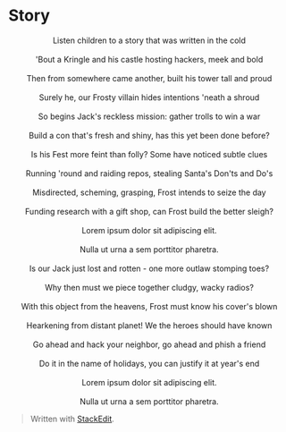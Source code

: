 # Story


<div align="center">Listen children to a story that was written in the cold</div>
<br>
<div align="center">'Bout a Kringle and his castle hosting hackers, meek and bold</div>
<br>
<div align="center">Then from somewhere came another, built his tower tall and proud</div>
<br>
<div align="center">Surely he, our Frosty villain hides intentions 'neath a shroud</div>
<br>
<div align="center">So begins Jack's reckless mission: gather trolls to win a war</div>
<br>
<div align="center">Build a con that's fresh and shiny, has this yet been done before?</div>
<br>
<div align="center">Is his Fest more feint than folly? Some have noticed subtle clues</div>
<br>
<div align="center">Running 'round and raiding repos, stealing Santa's Don'ts and Do's</div>
<br>
<div align="center">Misdirected, scheming, grasping, Frost intends to seize the day</div>
<br>
<div align="center">Funding research with a gift shop, can Frost build the better sleigh?</div>
<br>
<div align="center">Lorem ipsum dolor sit adipiscing elit.</div>
<br>
<div align="center">Nulla ut urna a sem porttitor pharetra.</div>
<br>
<div align="center">Is our Jack just lost and rotten - one more outlaw stomping toes?</div>
<br>
<div align="center">Why then must we piece together cludgy, wacky radios?</div>
<br>
<div align="center">With this object from the heavens, Frost must know his cover's blown</div>
<br>
<div align="center">Hearkening from distant planet! We the heroes should have known</div>
<br>
<div align="center">Go ahead and hack your neighbor, go ahead and phish a friend</div>
<br>
<div align="center">Do it in the name of holidays, you can justify it at year's end</div>
<br>
<div align="center">Lorem ipsum dolor sit adipiscing elit.</div>
<br>
<div align="center">Nulla ut urna a sem porttitor pharetra.</div>

> Written with [StackEdit](https://stackedit.io/).
